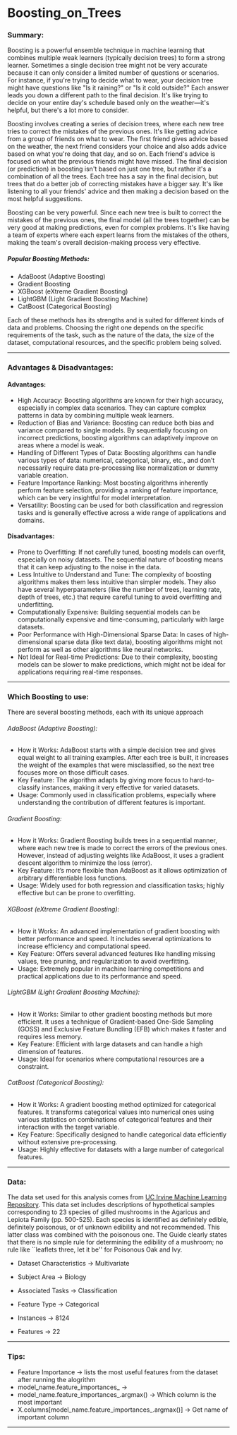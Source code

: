 # Boosting_on_Trees


### Summary:


Boosting is a powerful ensemble technique in machine learning that combines multiple weak learners (typically decision trees) to form a strong learner. Sometimes a single decision tree might not be very accurate because it can only consider a limited number of questions or scenarios. For instance, if you're trying to decide what to wear, your decision tree might have questions like "Is it raining?" or "Is it cold outside?" Each answer leads you down a different path to the final decision. It's like trying to decide on your entire day's schedule based only on the weather—it's helpful, but there's a lot more to consider.


Boosting involves creating a series of decision trees, where each new tree tries to correct the mistakes of the previous ones. It's like getting advice from a group of friends on what to wear. The first friend gives advice based on the weather, the next friend considers your choice and also adds advice based on what you're doing that day, and so on. Each friend's advice is focused on what the previous friends might have missed. The final decision (or prediction) in boosting isn't based on just one tree, but rather it's a combination of all the trees. Each tree has a say in the final decision, but trees that do a better job of correcting mistakes have a bigger say. It's like listening to all your friends' advice and then making a decision based on the most helpful suggestions.

Boosting can be very powerful. Since each new tree is built to correct the mistakes of the previous ones, the final model (all the trees together) can be very good at making predictions, even for complex problems. It's like having a team of experts where each expert learns from the mistakes of the others, making the team's overall decision-making process very effective.

##### Popular Boosting Methods:
- AdaBoost (Adaptive Boosting)
- Gradient Boosting
- XGBoost (eXtreme Gradient Boosting)
- LightGBM (Light Gradient Boosting Machine)
- CatBoost (Categorical Boosting)


Each of these methods has its strengths and is suited for different kinds of data and problems. Choosing the right one depends on the specific requirements of the task, such as the nature of the data, the size of the dataset, computational resources, and the specific problem being solved.






---

### Advantages & Disadvantages:

#### Advantages:
- High Accuracy: Boosting algorithms are known for their high accuracy, especially in complex data scenarios. They can capture complex patterns in data by combining multiple weak learners.
- Reduction of Bias and Variance: Boosting can reduce both bias and variance compared to single models. By sequentially focusing on incorrect predictions, boosting algorithms can adaptively improve on areas where a model is weak.
- Handling of Different Types of Data: Boosting algorithms can handle various types of data: numerical, categorical, binary, etc., and don’t necessarily require data pre-processing like normalization or dummy variable creation.
- Feature Importance Ranking: Most boosting algorithms inherently perform feature selection, providing a ranking of feature importance, which can be very insightful for model interpretation.
- Versatility: Boosting can be used for both classification and regression tasks and is generally effective across a wide range of applications and domains.



#### Disadvantages:
- Prone to Overfitting: If not carefully tuned, boosting models can overfit, especially on noisy datasets. The sequential nature of boosting means that it can keep adjusting to the noise in the data.
- Less Intuitive to Understand and Tune: The complexity of boosting algorithms makes them less intuitive than simpler models. They also have several hyperparameters (like the number of trees, learning rate, depth of trees, etc.) that require careful tuning to avoid overfitting and underfitting.
- Computationally Expensive: Building sequential models can be computationally expensive and time-consuming, particularly with large datasets.
- Poor Performance with High-Dimensional Sparse Data: In cases of high-dimensional sparse data (like text data), boosting algorithms might not perform as well as other algorithms like neural networks.
- Not Ideal for Real-time Predictions: Due to their complexity, boosting models can be slower to make predictions, which might not be ideal for applications requiring real-time responses.


---

### Which Boosting to use:


There are several boosting methods, each with its unique approach


######    AdaBoost (Adaptive Boosting):

- How it Works: AdaBoost starts with a simple decision tree and gives equal weight to all training examples. After each tree is built, it increases the weight of the examples that were misclassified, so the next tree focuses more on those difficult cases.
- Key Feature: The algorithm adapts by giving more focus to hard-to-classify instances, making it very effective for varied datasets.
- Usage: Commonly used in classification problems, especially where understanding the contribution of different features is important.

######    Gradient Boosting:

- How it Works: Gradient Boosting builds trees in a sequential manner, where each new tree is made to correct the errors of the previous ones. However, instead of adjusting weights like AdaBoost, it uses a gradient descent algorithm to minimize the loss (error).
- Key Feature: It’s more flexible than AdaBoost as it allows optimization of arbitrary differentiable loss functions.
- Usage: Widely used for both regression and classification tasks; highly effective but can be prone to overfitting.

######    XGBoost (eXtreme Gradient Boosting):

- How it Works: An advanced implementation of gradient boosting with better performance and speed. It includes several optimizations to increase efficiency and computational speed.
- Key Feature: Offers several advanced features like handling missing values, tree pruning, and regularization to avoid overfitting.
- Usage: Extremely popular in machine learning competitions and practical applications due to its performance and speed.

######    LightGBM (Light Gradient Boosting Machine):

- How it Works: Similar to other gradient boosting methods but more efficient. It uses a technique of Gradient-based One-Side Sampling (GOSS) and Exclusive Feature Bundling (EFB) which makes it faster and requires less memory.
- Key Feature: Efficient with large datasets and can handle a high dimension of features.
- Usage: Ideal for scenarios where computational resources are a constraint.

######    CatBoost (Categorical Boosting):

- How it Works: A gradient boosting method optimized for categorical features. It transforms categorical values into numerical ones using various statistics on combinations of categorical features and their interaction with the target variable.
- Key Feature: Specifically designed to handle categorical data efficiently without extensive pre-processing.
- Usage: Highly effective for datasets with a large number of categorical features.


 

---

### Data:

The data set used for this analysis comes from [UC Irvine Machine Learning Repository](https://archive.ics.uci.edu/dataset/73/mushroom). This data set includes descriptions of hypothetical samples corresponding to 23 species of gilled mushrooms in the Agaricus and Lepiota Family (pp. 500-525).  Each species is identified as definitely edible, definitely poisonous, or of unknown edibility and not recommended.  This latter class was combined with the poisonous one.  The Guide clearly states that there is no simple rule for determining the edibility of a mushroom; no rule like ``leaflets three, let it be'' for Poisonous Oak and Ivy.

- Dataset Characteristics -> Multivariate

- Subject Area -> Biology

- Associated Tasks -> Classification

- Feature Type -> Categorical

- Instances -> 8124

- Features -> 22



---

### Tips:

- Feature Importance -> lists the most useful features from the dataset after running the alogrithm
- model_name.feature_importances_ ->
- model_name.feature_importances_.argmax() -> Which column is the most important
- X.columns[model_name.feature_importances_.argmax()] -> Get name of important column


---





